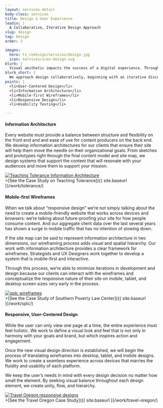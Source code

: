 ```yaml
---
layout: services-detail
body-class: services
title: Design & User Experience
leadin: |
  A Collaborative, Iterative Design Approach
slug: design
tag: Design
order: 2

images:
  hero: ts_redesign/services/design.jpg
  icon: services/icon-design.svg
blurb: |
  Visual aesthetic impacts the success of a digital experience. Through clean design, pleasing typography, and bold imagery, we bring your content to life and make it accessible to all audiences that come into contact with your mission.
blurb_short: |
  We approach design collaboratively, beginning with an iterative discovery process.
points: |
  <li>User-Centered Design</li>
  <li>Information Architecture</li>
  <li>Mobile-first Wireframes</li>
  <li>Responsive Design</li>
  <li>Usability Testing</li>

---
```


#### Information Architecture

Every website must provide a balance between structure and flexibility on the front end and and ease of use for content producers on the back end. We develop information architectures for our clients that ensure their site will help them move the needle on their organizational goals. From sketches and prototypes right through the final content model and site map, we design systems that support the content that will resonate with your audiences and move them to support your mission.

<div class="inline"><a class="case-study-wrapper-link" href="{{ site.baseurl }}/work/tolerance/"><img src="{{ site.baseurl }}/assets/images/services/tolerance-sitemap.png" alt="Teaching Tolerance Information Architecture" /></a></div>
>[See the Case Study on Teaching Tolerance]({{ site.baseurl }}/work/tolerance/)

#### Mobile-first Wireframes

When we talk about “responsive design” we’re not simply talking about the need to create a mobile-friendly website that works across devices and browsers: we’re talking about future-proofing your site for how people consume content. And our aggregate client data over the last several years has shown a surge in mobile traffic that has no intention of slowing down.

If the site map can be said to represent information architecture in two dimensions, our wireframing process adds visual and spatial hierarchy. Our work with information architecture provides a clear framework for wireframes. Strategists and UX Designers work together to develop a system that is mobile-first and interactive.

Through this process, we’re able to minimize iterations in development and design because our clients can interact with the wireframes and conceptualize the responsive nature of their site on mobile, tablet, and desktop screen sizes very early in the process.

<div class="inline"><a class="case-study-wrapper-link" href="{{ site.baseurl }}/work/splc/"><img src="{{ site.baseurl }}/assets/images/services/splc-wireframes.jpg" alt="splc wireframes" /></a></div>
>[See the Case Study of Southern Poverty Law Center]({{ site.baseurl }}/work/splc/)

#### Responsive, User-Centered Design

While the user can only view one page at a time, the entire experience must feel holistic. We work to define a visual look and feel that is not only in harmony with your goals and brand, but which inspires action and engagement.

Once the new visual design direction is established, we will begin the process of translating wireframes into desktop, tablet, and mobile designs. We work to create a seamless experience across devices that marries the fluidity and usability of each platform.

We keep the user’s needs in mind with every design decision no matter how small the element. By seeking visual balance throughout each design element, we create unity, flow, and hierarchy.

<div class="inline"><a class="case-study-wrapper-link" href="{{ site.baseurl }}/work/travel-oregon/"><img src="{{ site.baseurl }}/assets/images/services/travel-oregon-responsive.jpg" alt="Travel Oregon responsive designs" /></a></div>
>[See the Travel Oregon Case Study]({{ site.baseurl }}/work/travel-oregon/)
